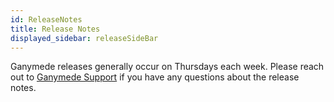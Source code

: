 ```yaml
---
id: ReleaseNotes
title: Release Notes
displayed_sidebar: releaseSideBar
---
```


Ganymede releases generally occur on Thursdays each week.  Please reach out to [Ganymede Support](../Support.mdx) if you have any questions about the release notes.

